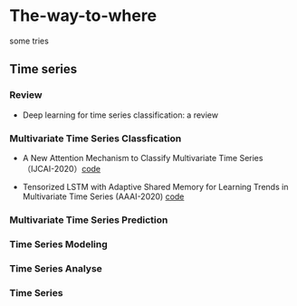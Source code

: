 # The-way-to-where
some tries
## Time series 
### Review

- Deep learning for time series classification: a review

### Multivariate Time Series Classfication

- A New Attention Mechanism to Classify Multivariate Time Series （IJCAI-2020）[code](https://github.com/huipingcao/nmsu_yhao_ijcai2020)

- Tensorized LSTM with Adaptive Shared Memory for Learning Trends in Multivariate Time Series (AAAI-2020) [code](https://github.com/DerronXu/DeepTrends/tree/master)

### Multivariate Time Series Prediction

### Time Series Modeling

### Time Series Analyse

### Time Series 
